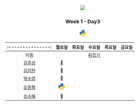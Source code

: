 <div align="center">
  <h3><img src="https://user-images.githubusercontent.com/46666296/133788774-1bba4108-db05-4d35-88ac-e355f29040a0.png"></h3>

  ### <center>**Week 1 - Day3**</center>
  <!--Python-->
  <img src="https://raw.githubusercontent.com/vscode-icons/vscode-icons/master/icons/file_type_python.svg" height="25"/>
  
  <!--문제를 풀었으면 위의 아이콘을 복사해서 붙여넣기-->
  <!--링크 삽입할 때 Forked Repo(개인 저장소)가 아닌 Remote Repo(원본 저장소) 주소를 붙여넣을 것-->
  |:---------------:|월요일|화요일|수요일|목요일|금요일|
  |:---------------:|:---------------:|:---------------:|:---------------:|:---------------:|:---------------:|
  |                    이름                    |||[뒤집기](https://www.acmicpc.net/problem/1439)|
  |[김주성](https://github.com/kjs2109)| 🧠 |
  |[김지현](https://github.com/codehyunn)| 🧠 |
  |[박수영](https://github.com/nstalways)| 🧠 |
  |[오동혁](https://github.com/97DongHyeokOH)|[<img src="https://raw.githubusercontent.com/vscode-icons/vscode-icons/master/icons/file_type_python.svg" height="25"/>](./BOJ1439_오동혁.py)|
  |[조수혜](https://github.com/suhyehye)| 🧠 |
</div>
